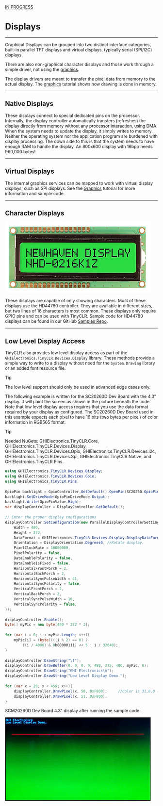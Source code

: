 [IN PROGRESS](error.md) 
# Displays
---
Graphical Displays can be grouped into two distinct interface categories, built-in parallel TFT displays and virtual displays, typically serial (SPI/I2C) displays. 

There are also non-graphical character displays and those work through a simple driver, not using the [graphics](graphics.md).

The display drivers are meant to transfer the pixel data from memory to the actual display. The [graphics](graphics.md) tutorial shows how drawing is done in memory.

---

## Native Displays
These displays connect to special dedicated pins on the processor. Internally, the display controller automatically transfers (refreshes) the display directly from memory without any processor interaction, using DMA. When the system needs to update the display, it simply writes to memory. Neither the operating system nor the application program are burdened with display processing. The down side to this is that the system needs to have enough RAM to handle the display. An 800x600 display with 16bpp needs 960,000 bytes!

---

## Virtual Displays
The internal graphics services can be mapped to work with virtual display displays, such as SPI displays. See the [Graphics](graphics.md) tutorial for more information and sample code.

---

## Character Displays
![Character Display](images/character-display.jpg)

These displays are capable of only showing characters. Most of these displays use the HD44780 controller. They are available in different sizes, but two lines of 16 characters is most common. These displays only require GPIO pins and can be used with TinyCLR. Sample code for HD44780 displays can be found in our GitHub [Samples Repo](https://github.com/ghi-electronics/TinyCLR-Samples).

---

## Low Level Display Access
TinyCLR also provides low level display access as part of the `GHIElectronics.TinyCLR.Devices.Display` library. These methods provide a simple way to write to a display without need for the `System.Drawing` library or an added font resource file.

> [!Tip]
> The low level support should only be used in advanced edge cases only.

The following example is written for the SC20260D Dev Board with the 4.3" display. It will paint the screen as shown in the picture beneath the code. Note that low level display access requires that you use the data format required by your display as configured. The SC20260D Dev Board used in this example expects each pixel to have 16 bits (two bytes per pixel) of color information in RGB565 format.

> [!Tip]
> Needed NuGets: GHIElectronics.TinyCLR.Core, GHIElectronics.TinyCLR.Devices.Display, GHIElectronics.TinyCLR.Devices.Gpio, GHIElectronics.TinyCLR.Devices.I2c, GHIElectronics.TinyCLR.Devices.Spi, GHIElectronics.TinyCLR.Native, and GHIElectronics.TinyCLR.Pins.

```cs
using GHIElectronics.TinyCLR.Devices.Display;
using GHIElectronics.TinyCLR.Devices.Gpio;
using GHIElectronics.TinyCLR.Pins;

GpioPin backlight = GpioController.GetDefault().OpenPin(SC20260.GpioPin.PA15);
backlight.SetDriveMode(GpioPinDriveMode.Output);
backlight.Write(GpioPinValue.High);
var displayController = DisplayController.GetDefault();

// Enter the proper display configurations
displayController.SetConfiguration(new ParallelDisplayControllerSettings{
    Width = 480,
    Height = 272,
    DataFormat = GHIElectronics.TinyCLR.Devices.Display.DisplayDataFormat.Rgb565,
    Orientation = DisplayOrientation.Degrees0, //Rotate display.
    PixelClockRate = 10000000,
    PixelPolarity = false,
    DataEnablePolarity = false,
    DataEnableIsFixed = false,
    HorizontalFrontPorch = 2,
    HorizontalBackPorch = 2,
    HorizontalSyncPulseWidth = 41,
    HorizontalSyncPolarity = false,
    VerticalFrontPorch = 2,
    VerticalBackPorch = 2,
    VerticalSyncPulseWidth = 10,
    VerticalSyncPolarity = false,
});

displayController.Enable();
byte[] myPic = new byte[480 * 272 * 2];

for (var i = 0; i < myPic.Length; i++){
    myPic[i] = (byte)(((i % 2) == 0) ?
        ((i / 4080) & 0b00000111) << 5 : i / 32640);
}

displayController.DrawString("\f");     
displayController.DrawBuffer(0, 0, 0, 0, 480, 272, 480, myPic, 0);
displayController.DrawString("GHI Electronics\n");
displayController.DrawString("Low Level Display Demo.");

for (var x = 20; x < 459; x++){
    displayController.DrawPixel(x, 50, 0xF800);     //Color is 31,0,0 (RGB565).
    displayController.DrawPixel(x, 51, 0xF800);
}
```

SCM20260D Dev Board 4.3" display after running the sample code:

![Low Level Display Sample](images/low-level-display-sample.jpg)
